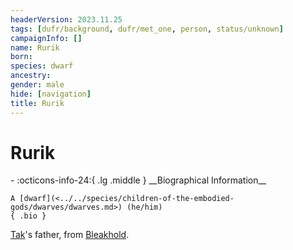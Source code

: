 ```yaml
---
headerVersion: 2023.11.25
tags: [dufr/background, dufr/met_one, person, status/unknown]
campaignInfo: []
name: Rurik
born:
species: dwarf
ancestry:
gender: male
hide: [navigation]
title: Rurik
---
```

# Rurik
<div class="grid cards ext-narrow-margin ext-one-column" markdown>
- :octicons-info-24:{ .lg .middle } __Biographical Information__

    A [dwarf](<../../species/children-of-the-embodied-gods/dwarves/dwarves.md>) (he/him)  
    { .bio }

</div>


[Tak](<./tak.md>)'s father, from [Bleakhold](<../../cosmology/multiverse/echo-realms/shadowfolds/bleakhold.md>).
